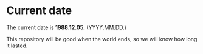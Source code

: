 # Current date

The current date is **1988.12.05.** (YYYY.MM.DD.)

This repository will be good when the world ends, so we will know how long it lasted.